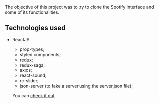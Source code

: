 The objective of this project was to try to clone the Spotify interface and some of its functionalities.

## Technologies used

 - ReactJS
    - prop-types;
    - styled components;
    - redux;
    - redux-saga;
    - axios;
    - react-sound;
    - rc-slider;
    - json-server (to fake a server using the server.json file);
    
    
    You can [check it out](https://spotify-clone-juliani.herokuapp.com/)

